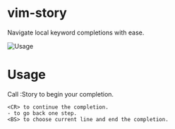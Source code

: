 # vim-story
Navigate local keyword completions with ease.

![Usage](https://i.imgur.com/YMJHRce.gif)

# Usage
Call :Story to begin your completion.

```
<CR> to continue the completion.
- to go back one step.
<BS> to choose current line and end the completion.
```
